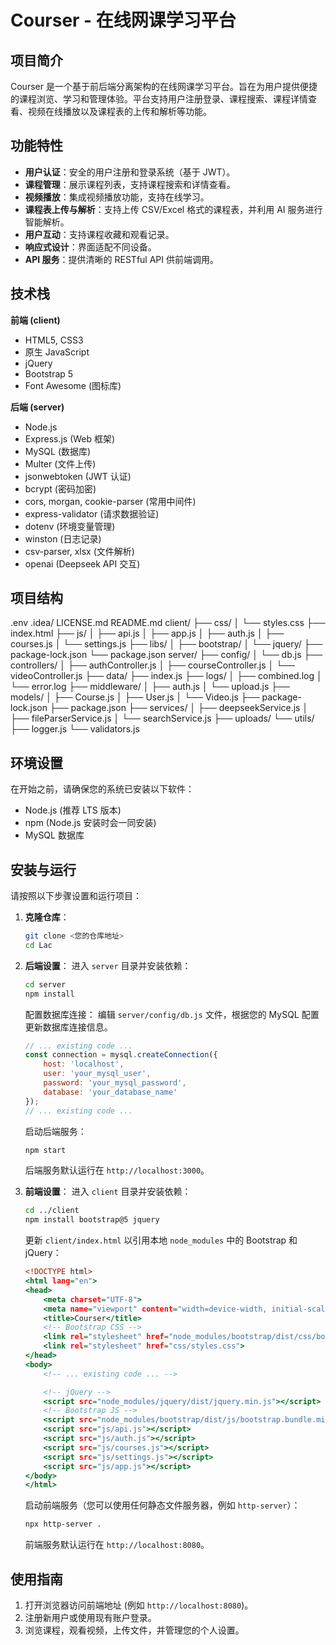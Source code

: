 # Courser - 在线网课学习平台

## 项目简介

Courser 是一个基于前后端分离架构的在线网课学习平台。旨在为用户提供便捷的课程浏览、学习和管理体验。平台支持用户注册登录、课程搜索、课程详情查看、视频在线播放以及课程表的上传和解析等功能。

## 功能特性

*   **用户认证**：安全的用户注册和登录系统（基于 JWT）。
*   **课程管理**：展示课程列表，支持课程搜索和详情查看。
*   **视频播放**：集成视频播放功能，支持在线学习。
*   **课程表上传与解析**：支持上传 CSV/Excel 格式的课程表，并利用 AI 服务进行智能解析。
*   **用户互动**：支持课程收藏和观看记录。
*   **响应式设计**：界面适配不同设备。
*   **API 服务**：提供清晰的 RESTful API 供前端调用。

## 技术栈

**前端 (client)**

*   HTML5, CSS3
*   原生 JavaScript
*   jQuery
*   Bootstrap 5
*   Font Awesome (图标库)

**后端 (server)**

*   Node.js
*   Express.js (Web 框架)
*   MySQL (数据库)
*   Multer (文件上传)
*   jsonwebtoken (JWT 认证)
*   bcrypt (密码加密)
*   cors, morgan, cookie-parser (常用中间件)
*   express-validator (请求数据验证)
*   dotenv (环境变量管理)
*   winston (日志记录)
*   csv-parser, xlsx (文件解析)
*   openai (Deepseek API 交互)

## 项目结构

.env
.idea/
LICENSE.md
README.md
client/
├── css/
│   └── styles.css
├── index.html
├── js/
│   ├── api.js
│   ├── app.js
│   ├── auth.js
│   ├── courses.js
│   └── settings.js
├── libs/
│   ├── bootstrap/
│   └── jquery/
├── package-lock.json
└── package.json
server/
├── config/
│   └── db.js
├── controllers/
│   ├── authController.js
│   ├── courseController.js
│   └── videoController.js
├── data/
├── index.js
├── logs/
│   ├── combined.log
│   └── error.log
├── middleware/
│   ├── auth.js
│   └── upload.js
├── models/
│   ├── Course.js
│   ├── User.js
│   └── Video.js
├── package-lock.json
├── package.json
├── services/
│   ├── deepseekService.js
│   ├── fileParserService.js
│   └── searchService.js
├── uploads/
└── utils/
    ├── logger.js
    └── validators.js

## 环境设置

在开始之前，请确保您的系统已安装以下软件：

*   Node.js (推荐 LTS 版本)
*   npm (Node.js 安装时会一同安装)
*   MySQL 数据库

## 安装与运行

请按照以下步骤设置和运行项目：

1.  **克隆仓库**：
    ```bash
    git clone <您的仓库地址>
    cd Lac
    ```

2.  **后端设置**：
    进入 `server` 目录并安装依赖：
    ```bash
    cd server
    npm install
    ```
    配置数据库连接：
    编辑 `server/config/db.js` 文件，根据您的 MySQL 配置更新数据库连接信息。
    ```javascript:server%2Fconfig%2Fdb.js
    // ... existing code ...
    const connection = mysql.createConnection({
        host: 'localhost',
        user: 'your_mysql_user',
        password: 'your_mysql_password',
        database: 'your_database_name'
    });
    // ... existing code ...
    ```
    启动后端服务：
    ```bash
    npm start
    ```
    后端服务默认运行在 `http://localhost:3000`。

3.  **前端设置**：
    进入 `client` 目录并安装依赖：
    ```bash
    cd ../client
    npm install bootstrap@5 jquery
    ```
    更新 `client/index.html` 以引用本地 `node_modules` 中的 Bootstrap 和 jQuery：
    ```html:client%2Findex.html
    <!DOCTYPE html>
    <html lang="en">
    <head>
        <meta charset="UTF-8">
        <meta name="viewport" content="width=device-width, initial-scale=1.0">
        <title>Courser</title>
        <!-- Bootstrap CSS -->
        <link rel="stylesheet" href="node_modules/bootstrap/dist/css/bootstrap.min.css">
        <link rel="stylesheet" href="css/styles.css">
    </head>
    <body>
        <!-- ... existing code ... -->

        <!-- jQuery -->
        <script src="node_modules/jquery/dist/jquery.min.js"></script>
        <!-- Bootstrap JS -->
        <script src="node_modules/bootstrap/dist/js/bootstrap.bundle.min.js"></script>
        <script src="js/api.js"></script>
        <script src="js/auth.js"></script>
        <script src="js/courses.js"></script>
        <script src="js/settings.js"></script>
        <script src="js/app.js"></script>
    </body>
    </html>
    ```
    启动前端服务（您可以使用任何静态文件服务器，例如 `http-server`）：
    ```bash
    npx http-server .
    ```
    前端服务默认运行在 `http://localhost:8080`。

## 使用指南

1.  打开浏览器访问前端地址 (例如 `http://localhost:8080`)。
2.  注册新用户或使用现有账户登录。
3.  浏览课程，观看视频，上传文件，并管理您的个人设置。